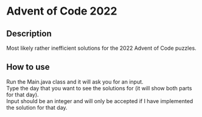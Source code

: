 # Advent of Code 2022
## Description
Most likely rather inefficient solutions for the 2022 Advent of Code puzzles.

## How to use
Run the Main.java class and it will ask you for an input.<br/>
Type the day that you want to see the solutions for (it will show both parts for that day).<br/>
Input should be an integer and will only be accepted if I have implemented the solution for that day.<br/>
